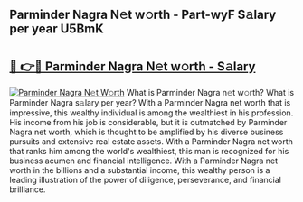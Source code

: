## Parminder Nagra N𝚎t w𝚘rth - Part-wyF S𝚊lary per year U5BmK

# <h2><a href="http://gc2krqx.nevu.top/?p=Parminder+Nagra">🔗 👉🔴 Parminder Nagra N𝚎t w𝚘rth - S𝚊lary</a></h2>

[![Parminder Nagra N𝚎t W𝚘rth](https://i.imgur.com/Oavwk0R.jpeg)](http://gc2krqx.nevu.top/?p=Parminder+Nagra)
What is Parminder Nagra n𝚎t w𝚘rth? What is Parminder Nagra s𝚊lary per year?
With a Parminder Nagra net worth that is impressive, this wealthy individual is among the wealthiest in his profession. His income from his job is considerable, but it is outmatched by Parminder Nagra net worth, which is thought to be amplified by his diverse business pursuits and extensive real estate assets. With a Parminder Nagra net worth that ranks him among the world's wealthiest, this man is recognized for his business acumen and financial intelligence. With a Parminder Nagra net worth in the billions and a substantial income, this wealthy person is a leading illustration of the power of diligence, perseverance, and financial brilliance.
